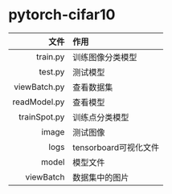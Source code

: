 # pytorch-cifar10

文件 | 作用
---: | :---
train.py | 训练图像分类模型
test.py | 测试模型
viewBatch.py | 查看数据集
readModel.py | 查看模型
trainSpot.py | 训练点分类模型
image | 测试图像
logs | tensorboard可视化文件
model | 模型文件
viewBatch | 数据集中的图片
